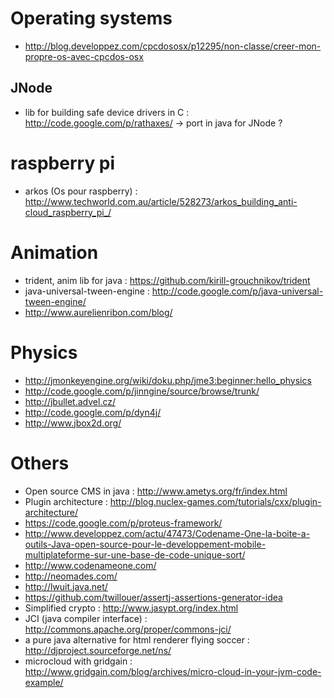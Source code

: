 # Operating systems
- http://blog.developpez.com/cpcdososx/p12295/non-classe/creer-mon-propre-os-avec-cpcdos-osx

## JNode
- lib for building safe device drivers in C : http://code.google.com/p/rathaxes/ -> port in java for JNode ?

# raspberry pi
- arkos (Os pour raspberry) : http://www.techworld.com.au/article/528273/arkos_building_anti-cloud_raspberry_pi_/

# Animation
- trident, anim lib for java : https://github.com/kirill-grouchnikov/trident
- java-universal-tween-engine : http://code.google.com/p/java-universal-tween-engine/
- http://www.aurelienribon.com/blog/

# Physics
- http://jmonkeyengine.org/wiki/doku.php/jme3:beginner:hello_physics
- http://code.google.com/p/jinngine/source/browse/trunk/
- http://jbullet.advel.cz/
- http://code.google.com/p/dyn4j/
- http://www.jbox2d.org/

# Others
- Open source CMS in java : http://www.ametys.org/fr/index.html
- Plugin architecture : http://blog.nuclex-games.com/tutorials/cxx/plugin-architecture/
- https://code.google.com/p/proteus-framework/
- http://www.developpez.com/actu/47473/Codename-One-la-boite-a-outils-Java-open-source-pour-le-developpement-mobile-multiplateforme-sur-une-base-de-code-unique-sort/
- http://www.codenameone.com/ 
- http://neomades.com/
- http://lwuit.java.net/
- https://github.com/twillouer/assertj-assertions-generator-idea
- Simplified crypto : http://www.jasypt.org/index.html
- JCI (java compiler interface) : http://commons.apache.org/proper/commons-jci/
- a pure java alternative for html renderer flying soccer : http://djproject.sourceforge.net/ns/
- microcloud with gridgain : http://www.gridgain.com/blog/archives/micro-cloud-in-your-jvm-code-example/
